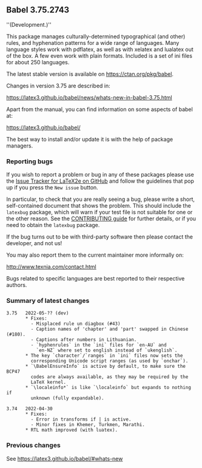 ## Babel 3.75.2743

''(Development.)''

This package manages culturally-determined typographical (and other)
rules, and hyphenation patterns for a wide range of languages. Many
language styles work with pdflatex, as well as with xelatex and
lualatex out of the box. A few even work with plain formats. Included
is a set of ini files for about 250 languages.

The latest stable version is available on <https://ctan.org/pkg/babel>.

Changes in version 3.75 are described in:

https://latex3.github.io/babel/news/whats-new-in-babel-3.75.html

Apart from the manual, you can find information on some aspects of babel at:

https://latex3.github.io/babel/

The best way to install and/or update it is with the help of package
managers.

### Reporting bugs

If you wish to report a problem or bug in any of these packages please
use the
[Issue Tracker for LaTeX2e on GitHub](https://github.com/latex3/babel/issues)
and follow the guidelines that pop up if you press the `New issue`
button.

In particular, to check that you are really seeing a bug, please write
a short, self-contained document that shows the problem. This should
include the `latexbug` package, which will warn if your test file is
not suitable for one or the other reason. See the
[CONTRIBUTING guide](https://github.com/latex3/latex2e/blob/master/CONTRIBUTING.md)
for further details, or if you need to obtain the `latexbug` package.

If the bug turns out to be with third-party software then please
contact the developer, and not us!

You may also report them to the current maintainer more informally on:

   http://www.texnia.com/contact.html

Bugs related to specific languages are best reported to their
respective authors.

### Summary of latest changes
```
3.75   2022-05-?? (dev)
       * Fixes:
         - Misplaced rule un diagbox (#43)
         - Caption names of 'chapter' and 'part' swapped in Chinese (#180).
         - Captions after numbers in Lithuanian.
         - `hyphenrules` in the `ini` files for `en-AU` and
           `en-NZ` where set to english instead of `ukenglish`.
       * The key `character`/`ranges` in `ini` files now sets the
         corresponding Unicode script ranges (as used by `onchar`).
       * `\BabelEnsureInfo` is active by default, to make sure the BCP47
         codes are always available, as they may be required by the
         LaTeX kernel.
       * `\localeinfo*` is like `\localeinfo` but expands to nothing if
         unknown (fully expandable).

3.74   2022-04-30
       * Fixes:
         - Error in transforms if | is active.
         - Minor fixes in Khemer, Turkmen, Marathi.
       * RTL math improved (with luatex).
```

### Previous changes

See https://latex3.github.io/babel/#whats-new
